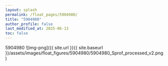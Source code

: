 ```yaml
---
layout: splash
permalink: /float_pages/5904980/
title: "5904980"
author_profile: false
last_modified_at: 2025-06-13
toc: false
---
```

 
5904980
![img-png]({{ site.url }}{{ site.baseurl }}/assets/images/float_figures/5904980/5904980_Sprof_processed_v2.png)